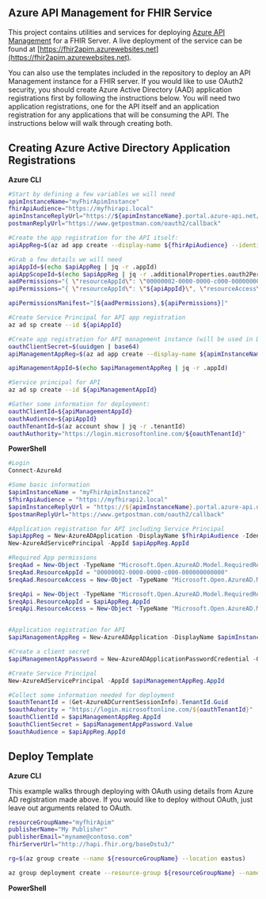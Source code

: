 Azure API Management for FHIR Service
-------------------------------------

This project contains utilities and services for deploying [Azure API Management](https://azure.microsoft.com/en-us/services/api-management/) for a FHIR Server. A live deployment of the service can be found at [https://fhir2apim.azurewebsites.net](https://fhir2apim.azurewebsites.net). 

You can also use the templates included in the repository to deploy an API Management instance for a FHIR server. If you would like to use OAuth2 security, you should create Azure Active Directory (AAD) application registrations first by following the instructions below. You will need two application registrations, one for the API itself and an application registration for any applications that will be consuming the API. The instructions below will walk through creating both.


Creating Azure Active Directory Application Registrations
---------------------------------------------------------

**Azure CLI**

```bash
#Start by defining a few variables we will need
apimInstanceName="myFhirApimInstance"
fhirApiAudience="https://myfhirapi.local"
apimInstanceReplyUrl="https://${apimInstanceName}.portal.azure-api.net/docs/services/oauthServer/console/oauth2/authorizationcode/callback"
postmanReplyUrl="https://www.getpostman.com/oauth2/callback"

#Create the app registration for the API itself:
apiAppReg=$(az ad app create --display-name ${fhirApiAudience} --identifier-uris ${fhirApiAudience})

#Grab a few details we will need
apiAppId=$(echo $apiAppReg | jq -r .appId)
apiAppScopeId=$(echo $apiAppReg | jq -r .additionalProperties.oauth2Permissions[0].id)
aadPermissions="{ \"resourceAppId\": \"00000002-0000-0000-c000-000000000000\", \"resourceAccess\": [{ \"id\": \"311a71cc-e848-46a1-bdf8-97ff7156d8e6\", \"type\": \"Scope\"}]}"
apiPermissions="{ \"resourceAppId\": \"${apiAppId}\", \"resourceAccess\": [{ \"id\": \"${apiAppScopeId}\", \"type\": \"Scope\"}]}"

apiPermissionsManifest="[${aadPermissions},${apiPermissions}]"

#Create Service Principal for API app registration
az ad sp create --id ${apiAppId}

#Create app registration for API management instance (will be used in Developer Portal)
oauthClientSecret=$(uuidgen | base64)
apiManagementAppReg=$(az ad app create --display-name ${apimInstanceName} --password ${oauthClientSecret} --identifier-uris "https://${apimInstanceName}" --required-resource-access "${apiPermissionsManifest}" --reply-urls ${apimInstanceReplyUrl} ${postmanReplyUrl})

apiManagementAppId=$(echo $apiManagementAppReg | jq -r .appId)

#Service principal for API 
az ad sp create --id ${apiManagementAppId}

#Gather some information for deployment:
oauthClientId=${apiManagementAppId}
oauthAudience=${apiAppId}
oauthTenantId=$(az account show | jq -r .tenantId)
oauthAuthority="https://login.microsoftonline.com/${oauthTenantId}"
```

**PowerShell**

```PowerShell
#Login
Connect-AzureAd

#Some basic information
$apimInstanceName = "myFhirApimInstance2"
$fhirApiAudience = "https://myfhirapi2.local"
$apimInstanceReplyUrl = "https://${apimInstanceName}.portal.azure-api.net/docs/services/oauthServer/console/oauth2/authorizationcode/callback"
$postmanReplyUrl="https://www.getpostman.com/oauth2/callback"

#Application registration for API including Service Principal
$apiAppReg = New-AzureADApplication -DisplayName $fhirApiAudience -IdentifierUris $fhirApiAudience
New-AzureAdServicePrincipal -AppId $apiAppReg.AppId

#Required App permissions
$reqAad = New-Object -TypeName "Microsoft.Open.AzureAD.Model.RequiredResourceAccess"
$reqAad.ResourceAppId = "00000002-0000-0000-c000-000000000000"
$reqAad.ResourceAccess = New-Object -TypeName "Microsoft.Open.AzureAD.Model.ResourceAccess" -ArgumentList "311a71cc-e848-46a1-bdf8-97ff7156d8e6","Scope"

$reqApi = New-Object -TypeName "Microsoft.Open.AzureAD.Model.RequiredResourceAccess"
$reqApi.ResourceAppId = $apiAppReg.AppId
$reqApi.ResourceAccess = New-Object -TypeName "Microsoft.Open.AzureAD.Model.ResourceAccess" -ArgumentList $apiAppReg.Oauth2Permissions[0].id,"Scope"


#Application registration for API
$apiManagementAppReg = New-AzureADApplication -DisplayName $apimInstanceName -IdentifierUris "https://${apimInstanceName}" -RequiredResourceAccess $reqAad,$reqApi -ReplyUrls $apimInstanceReplyUrl,$postmanReplyUrl

#Create a client secret
$apiManagementAppPassword = New-AzureADApplicationPasswordCredential -ObjectId $apiManagementAppReg.ObjectId

#Create Service Principal
New-AzureAdServicePrincipal -AppId $apiManagementAppReg.AppId

#Collect some information needed for deployment
$oauthTenantId = (Get-AzureADCurrentSessionInfo).TenantId.Guid
$oauthAuhority = "https://login.microsoftonline.com/${oauthTenantId}"
$oauthClientId = $apiManagementAppReg.AppId
$oauthClientSecret = $apiManagementAppPassword.Value
$oauthAudience = $apiAppReg.AppId
```


Deploy Template
---------------

**Azure CLI**

This example walks through deploying with OAuth using details from Azure AD registration made above. If you would like to deploy without OAuth, just leave out arguments related to OAuth.

```bash
resourceGroupName="myfhirApim"
publisherName="My Publisher"
publisherEmail="myname@contoso.com"
fhirServerUrl="http://hapi.fhir.org/baseDstu3/"

rg=$(az group create --name ${resourceGroupName} --location eastus)

az group deployment create --resource-group ${resourceGroupName} --name myfhirapidep --template-uri https://fhir2apim.azurewebsites.net/azuredeploy.json --parameters apimServiceName="${apimInstanceName}" fhirServerUrl="${fhirServerUrl}" publisherEmail="${publisherEmail}" publisherName="${publisherName}" oauthAuthority="${oauthAuthority}" oauthClientId="${oauthClientId}" oauthClientSecret="${oauthClientSecret}" oauthAudience="${oauthAudience}" oauthAADTenantId="${oauthTenantId}"
```


**PowerShell**
